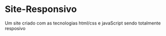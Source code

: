 # Site-Responsivo
 Um site criado com as tecnologias html/css e javaScript sendo totalmente resposivo
